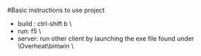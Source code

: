 #Basic instructions to use project
- build : ctrl-shift b \
- run: f5 \
- server: run other client by launching the exe file found under \Overheat\bin\win \